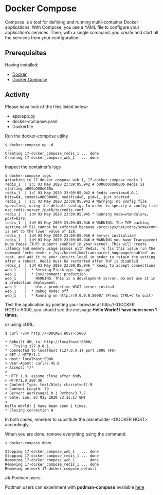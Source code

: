 # Docker Compose

Compose is a tool for defining and running multi-container Docker applications. With Compose, you use a YAML file to configure your application’s services. Then, with a single command, you create and start all the services from your configuration.

## Prerequisites

Having installed:

- [Docker](https://docs.docker.com/docker-for-windows/install/)
- [Docker Compose](https://docs.docker.com/compose/install/)

## Activity

Please hava look of the files listed below:

- app/app.py
- docker-compose.yaml
- Dockerfile

Run the docker-compose utility

```console
$ docker-compose up -d
...
Creating 17-docker_compose_redis_1 ... done
Creating 17-docker_compose_web_1   ... done
```

Inspect the container's logs

```console
$ docker-compose logs
Attaching to 17-docker_compose_web_1, 17-docker_compose_redis_1
redis_1  | 1:C 03 May 2020 23:09:05.942 # oO0OoO0OoO0Oo Redis is starting oO0OoO0OoO0Oo
redis_1  | 1:C 03 May 2020 23:09:05.942 # Redis version=6.0.1, bits=64, commit=00000000, modified=0, pid=1, just started
redis_1  | 1:C 03 May 2020 23:09:05.942 # Warning: no config file specified, using the default config. In order to specify a config file use redis-server /path/to/redis.conf
redis_1  | 1:M 03 May 2020 23:09:05.945 * Running mode=standalone, port=6379.
redis_1  | 1:M 03 May 2020 23:09:05.946 # WARNING: The TCP backlog setting of 511 cannot be enforced because /proc/sys/net/core/somaxconn is set to the lower value of 128.
redis_1  | 1:M 03 May 2020 23:09:05.946 # Server initialized
redis_1  | 1:M 03 May 2020 23:09:05.946 # WARNING you have Transparent Huge Pages (THP) support enabled in your kernel. This will create latency and memory usage issues with Redis. To fix this issue run the command 'echo never > /sys/kernel/mm/transparent_hugepage/enabled' as root, and add it to your /etc/rc.local in order to retain the setting after a reboot. Redis must be restarted after THP is disabled.
redis_1  | 1:M 03 May 2020 23:09:05.946 * Ready to accept connections
web_1    |  * Serving Flask app "app.py"
web_1    |  * Environment: production
web_1    |    WARNING: This is a development server. Do not use it in a production deployment.
web_1    |    Use a production WSGI server instead.
web_1    |  * Debug mode: off
web_1    |  * Running on http://0.0.0.0:5000/ (Press CTRL+C to quit)
```

Test the application by pointing your browser at http://\<DOCKER HOST\>:5000, you should see the message **Hello World! I have been seen 1 times.**

or using cURL:

```console
$ curl -vvv http://<DOCKER HOST>:5000

* Rebuilt URL to: http://localhost:5000/
*   Trying 127.0.0.1...
* Connected to localhost (127.0.0.1) port 5000 (#0)
> GET / HTTP/1.1
> Host: localhost:5000
> User-Agent: curl/7.45.0
> Accept: */*
>
* HTTP 1.0, assume close after body
< HTTP/1.0 200 OK
< Content-Type: text/html; charset=utf-8
< Content-Length: 39
< Server: Werkzeug/1.0.1 Python/3.7.7
< Date: Sun, 03 May 2020 23:13:17 GMT
<
Hello World! I have been seen 1 times.
* Closing connection 0
```

In both cases, remeber to substitute the placeholder \<DOCKER HOST\> accordingly.

When you are done, remove everything using the command:

```console
$ docker-compose down

Stopping 17-docker_compose_web_1   ... done
Stopping 17-docker_compose_redis_1 ... done
Removing 17-docker_compose_web_1   ... done
Removing 17-docker_compose_redis_1 ... done
Removing network 17-docker_compose_default
```

## Podman users

Podman users can experiment with **podman-compose** available [here](https://github.com/containers/podman-compose)